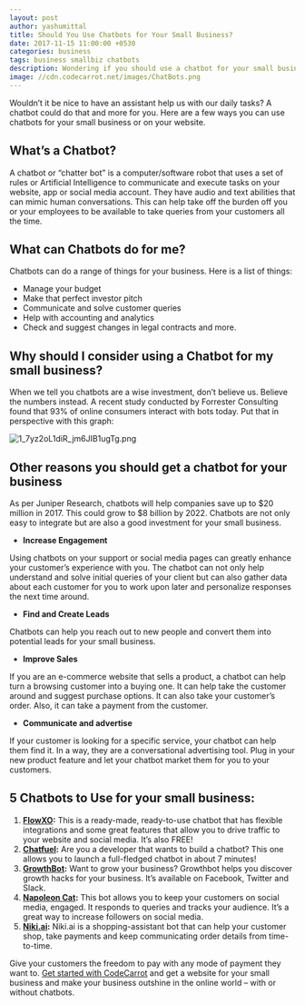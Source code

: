 ```yaml
---
layout: post
author: yashumittal
title: Should You Use Chatbots for Your Small Business?
date: 2017-11-15 11:00:00 +0530
categories: business
tags: business smallbiz chatbots
description: Wondering if you should use a chatbot for your small business? Here are a few reasons why you should use chatbots for business and a list of suggestions.
image: //cdn.codecarrot.net/images/ChatBots.png
---
```


Wouldn’t it be nice to have an assistant help us with our daily tasks? A chatbot could do that and more for you. Here are a few ways you can use chatbots for your small business or on your website.

## What’s a Chatbot?

A chatbot or “chatter bot” is a computer/software robot that uses a set of rules or Artificial Intelligence to communicate and execute tasks on your website, app or social media account. They have audio and text abilities that can mimic human conversations. This can help take off the burden off you or your employees to be available to take queries from your customers all the time.

## What can Chatbots do for me?

Chatbots can do a range of things for your business. Here is a list of things:

* Manage your budget
* Make that perfect investor pitch
* Communicate and solve customer queries
* Help with accounting and analytics
* Check and suggest changes in legal contracts and more.

## Why should I consider using a Chatbot for my small business?

When we tell you chatbots are a wise investment, don’t believe us. Believe the numbers instead. A recent study conducted by Forrester Consulting found that 93% of online consumers interact with bots today. Put that in perspective with this graph:

![1_7yz2oL1diR_jm6JIB1ugTg.png](//cdn.codecarrot.net/images/1_7yz2oL1diR_jm6JIB1ugTg.png)

## Other reasons you should get a chatbot for your business

As per Juniper Research, chatbots will help companies save up to $20 million in 2017. This could grow to $8 billion by 2022. Chatbots are not only easy to integrate but are also a good investment for your small business.

* **Increase Engagement**

Using chatbots on your support or social media pages can greatly enhance your customer’s experience with you. The chatbot can not only help understand and solve initial queries of your client but can also gather data about each customer for you to work upon later and personalize responses the next time around.

* **Find and Create Leads**

Chatbots can help you reach out to new people and convert them into potential leads for your small business.

* **Improve Sales**

If you are an e-commerce website that sells a product, a chatbot can help turn a browsing customer into a buying one. It can help take the customer around and suggest purchase options. It can also take your customer’s order. Also, it can take a payment from the customer.

* **Communicate and advertise**

If your customer is looking for a specific service, your chatbot can help them find it. In a way, they are a conversational advertising tool. Plug in your new product feature and let your chatbot market them for you to your customers.

## 5 Chatbots to Use for your small business:

1. **[FlowXO](//flowxo.com/):** This is a ready-made, ready-to-use chatbot that has flexible integrations and some great features that allow you to drive traffic to your website and social media. It’s also FREE!
2. **[Chatfuel](//chatfuel.com/):** Are you a developer that wants to build a chatbot? This one allows you to launch a full-fledged chatbot in about 7 minutes!
3. **[GrowthBot](//growthbot.org/):** Want to grow your business? Growthbot helps you discover growth hacks for your business. It’s available on Facebook, Twitter and Slack.
4. **[Napoleon Cat](//napoleoncat.com/):** This bot allows you to keep your customers on social media, engaged. It responds to queries and tracks your audience. It’s a great way to increase followers on social media.
5. **[Niki.ai](//niki.ai/):** Niki.ai is a shopping-assistant bot that can help your customer shop, take payments and keep communicating order details from time-to-time.

Give your customers the freedom to pay with any mode of payment they want to. [Get started with CodeCarrot](//www.codecarrot.net) and get a website for your small business and make your business outshine in the online world – with or without chatbots.
